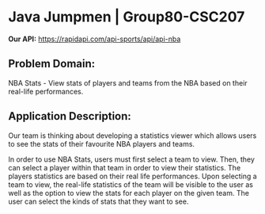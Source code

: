 # Java Jumpmen | Group80-CSC207

**Our API:**
https://rapidapi.com/api-sports/api/api-nba

## Problem Domain: 
NBA Stats - View stats of players and teams from the NBA based on their real-life performances.

## Application Description:
Our team is thinking about developing a statistics viewer which allows users to see the stats of their favourite NBA players and teams.

In order to use NBA Stats, users must first select a team to view. Then, they can select a player within that team in order to view their statistics. The players statistics are based on their real life performances. Upon selecting a team to view, the real-life statistics of the team will be visible to the user as well as the option to view the stats for each player on the given team. The user can select the kinds of stats that they want to see.
